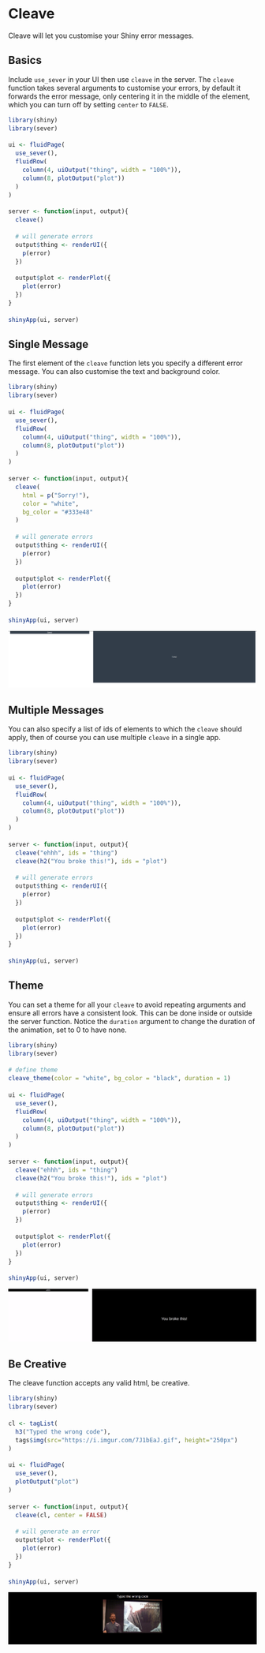 # Cleave

Cleave will let you customise your Shiny error messages.

## Basics

Include `use_sever` in your UI then use `cleave` in the server. The `cleave` function takes several arguments to customise your errors, by default it forwards the error message, only centering it in the middle of the element, which you can turn off by setting `center` to `FALSE`.

```r
library(shiny)
library(sever)

ui <- fluidPage(
  use_sever(),
  fluidRow(
    column(4, uiOutput("thing", width = "100%")),
    column(8, plotOutput("plot"))
  )
)

server <- function(input, output){
  cleave()

  # will generate errors
  output$thing <- renderUI({
    p(error)
  })

  output$plot <- renderPlot({
    plot(error)
  })
}

shinyApp(ui, server)
```

## Single Message

The first element of the `cleave` function lets you specify a different error message. You can also customise the text and background color.

```r
library(shiny)
library(sever)

ui <- fluidPage(
  use_sever(),
  fluidRow(
    column(4, uiOutput("thing", width = "100%")),
    column(8, plotOutput("plot"))
  )
)

server <- function(input, output){
  cleave(
    html = p("Sorry!"),
    color = "white",
    bg_color = "#333e48"
  )

  # will generate errors
  output$thing <- renderUI({
    p(error)
  })

  output$plot <- renderPlot({
    plot(error)
  })
}

shinyApp(ui, server)
```

![](./img/cleave_1.png)

## Multiple Messages

You can also specify a list of ids of elements to which the `cleave` should apply, then of course you can use multiple `cleave` in a single app.

```r
library(shiny)
library(sever)

ui <- fluidPage(
  use_sever(),
  fluidRow(
    column(4, uiOutput("thing", width = "100%")),
    column(8, plotOutput("plot"))
  )
)

server <- function(input, output){
  cleave("ehhh", ids = "thing")
  cleave(h2("You broke this!"), ids = "plot")

  # will generate errors
  output$thing <- renderUI({
    p(error)
  })

  output$plot <- renderPlot({
    plot(error)
  })
}

shinyApp(ui, server)
```

## Theme

You can set a theme for all your `cleave` to avoid repeating arguments and ensure all errors have a consistent look. This can be done inside or outside the server function. Notice the `duration` argument to change the duration of the animation, set to 0 to have none.

```r
library(shiny)
library(sever)

# define theme
cleave_theme(color = "white", bg_color = "black", duration = 1)

ui <- fluidPage(
  use_sever(),
  fluidRow(
    column(4, uiOutput("thing", width = "100%")),
    column(8, plotOutput("plot"))
  )
)

server <- function(input, output){
  cleave("ehhh", ids = "thing")
  cleave(h2("You broke this!"), ids = "plot")

  # will generate errors
  output$thing <- renderUI({
    p(error)
  })

  output$plot <- renderPlot({
    plot(error)
  })
}

shinyApp(ui, server)
```

![](./img/cleave.gif)


## Be Creative

The cleave function accepts any valid html, be creative.

```r
library(shiny)
library(sever)

cl <- tagList(
  h3("Typed the wrong code"),
  tags$img(src="https://i.imgur.com/7J1bEaJ.gif", height="250px")
)

ui <- fluidPage(
  use_sever(),
  plotOutput("plot")
)

server <- function(input, output){
  cleave(cl, center = FALSE)

  # will generate an error
  output$plot <- renderPlot({
    plot(error)
  })
}

shinyApp(ui, server)
```

![](./img/cleave_typing.gif)
